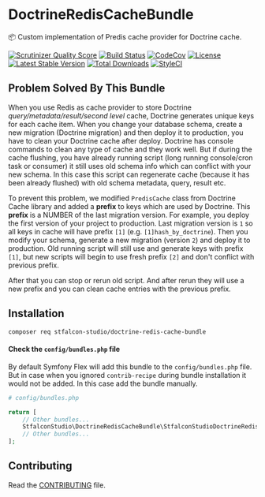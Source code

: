 # DoctrineRedisCacheBundle

:package: Custom implementation of Predis cache provider for Doctrine cache.

[![Scrutinizer Quality Score](https://img.shields.io/scrutinizer/g/stfalcon-studio/DoctrineRedisCacheBundle.svg?style=flat-square)](https://scrutinizer-ci.com/g/stfalcon-studio/DoctrineRedisCacheBundle/)
[![Build Status](https://img.shields.io/travis/stfalcon-studio/DoctrineRedisCacheBundle/master.svg?style=flat-square)](https://travis-ci.org/stfalcon-studio/DoctrineRedisCacheBundle)
[![CodeCov](https://img.shields.io/codecov/c/github/stfalcon-studio/DoctrineRedisCacheBundle.svg?style=flat-square)](https://codecov.io/github/stfalcon-studio/DoctrineRedisCacheBundle)
[![License](https://img.shields.io/packagist/l/stfalcon-studio/doctrine-redis-cache-bundle.svg?style=flat-square)](https://packagist.org/packages/stfalcon-studio/doctrine-redis-cache-bundle)
[![Latest Stable Version](https://img.shields.io/packagist/v/stfalcon-studio/doctrine-redis-cache-bundle.svg?style=flat-square)](https://packagist.org/packages/stfalcon-studio/doctrine-redis-cache-bundle)
[![Total Downloads](https://img.shields.io/packagist/dt/stfalcon-studio/doctrine-redis-cache-bundle.svg?style=flat-square)](https://packagist.org/packages/stfalcon-studio/doctrine-redis-cache-bundle)
[![StyleCI](https://styleci.io/repos/200188496/shield?style=flat-square)](https://styleci.io/repos/200188496)

## Problem Solved By This Bundle

When you use Redis as cache provider to store Doctrine _query/metadata/result/second level_ cache, Doctrine generates unique keys for each cache item.
When you change your database schema, create a new migration (Doctrine migration) and then deploy it to production, you have to clean your Doctrine cache after deploy.
Doctrine has console commands to clean any type of cache and they work well. But if during the cache flushing, you have already running script (long running console/cron task or consumer) it still uses old schema info which can conflict with your new schema.
In this case this script can regenerate cache (because it has been already flushed) with old schema metadata, query, result etc.

To prevent this problem, we modified `PredisCache` class from Doctrine Cache library and added a **prefix** to keys which are used by Doctrine. This **prefix** is a NUMBER of the last migration version.
For example, you deploy the first version of your project to production. Last migration version is `1` so all keys in cache will have prefix `[1]` (e.g. `[1]hash_by_doctrine`).
Then you modify your schema, generate a new migration (version `2`) and deploy it to production. Old running script will still use and generate keys with prefix `[1]`, but new scripts will begin to use fresh prefix `[2]` and don't conflict with previous prefix.

After that you can stop or rerun old script. And after rerun they will use a new prefix and you can clean cache entries with the previous prefix.

## Installation

```composer req stfalcon-studio/doctrine-redis-cache-bundle```

#### Check the `config/bundles.php` file

By default Symfony Flex will add this bundle to the `config/bundles.php` file.
But in case when you ignored `contrib-recipe` during bundle installation it would not be added. In this case add the bundle manually.

```php
# config/bundles.php

return [
    // Other bundles...
    StfalconStudio\DoctrineRedisCacheBundle\StfalconStudioDoctrineRedisCacheBundle::class => ['all' => true],
    // Other bundles...
];
```

## Contributing

Read the [CONTRIBUTING](https://github.com/stfalcon-studio/DoctrineRedisCacheBundle/blob/master/.github/CONTRIBUTING.md) file.
